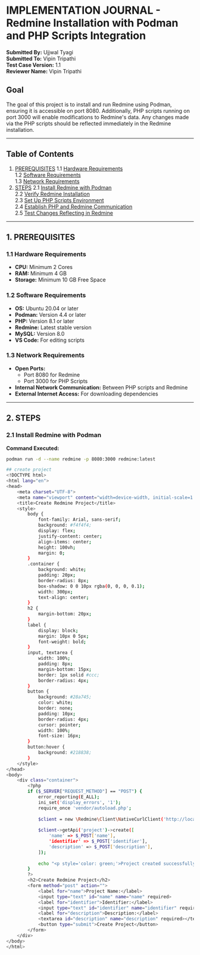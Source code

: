 # IMPLEMENTATION JOURNAL - Redmine Installation with Podman and PHP Scripts Integration

**Submitted By:** Ujjwal Tyagi  
**Submitted To:** Vipin Tripathi  
**Test Case Version:** 1.1  
**Reviewer Name:** Vipin Tripathi  

## Goal
The goal of this project is to install and run Redmine using Podman, ensuring it is accessible on port 8080. Additionally, PHP scripts running on port 3000 will enable modifications to Redmine's data. Any changes made via the PHP scripts should be reflected immediately in the Redmine installation.

---

## Table of Contents
1. [PREREQUISITES](#prerequisites)
    1.1 [Hardware Requirements](#hardware-requirements)  
    1.2 [Software Requirements](#software-requirements)  
    1.3 [Network Requirements](#network-requirements)
2. [STEPS](#steps)
    2.1 [Install Redmine with Podman](#install-redmine-with-podman)  
    2.2 [Verify Redmine Installation](#verify-redmine-installation)  
    2.3 [Set Up PHP Scripts Environment](#set-up-php-scripts-environment)  
    2.4 [Establish PHP and Redmine Communication](#establish-php-and-redmine-communication)  
    2.5 [Test Changes Reflecting in Redmine](#test-changes-reflecting-in-redmine)

---

## 1. PREREQUISITES

### 1.1 Hardware Requirements
- **CPU:** Minimum 2 Cores  
- **RAM:** Minimum 4 GB  
- **Storage:** Minimum 10 GB Free Space  

### 1.2 Software Requirements
- **OS:** Ubuntu 20.04 or later  
- **Podman:** Version 4.4 or later  
- **PHP:** Version 8.1 or later  
- **Redmine:** Latest stable version  
- **MySQL:** Version 8.0  
- **VS Code:** For editing scripts  

### 1.3 Network Requirements
- **Open Ports:**
    - Port 8080 for Redmine  
    - Port 3000 for PHP Scripts  
- **Internal Network Communication:** Between PHP scripts and Redmine  
- **External Internet Access:** For downloading dependencies  

---

## 2. STEPS

### 2.1 Install Redmine with Podman
**Command Executed:**
```bash
podman run -d --name redmine -p 8080:3000 redmine:latest

## create project
<!DOCTYPE html>
<html lang="en">
<head>
    <meta charset="UTF-8">
    <meta name="viewport" content="width=device-width, initial-scale=1.0">
    <title>Create Redmine Project</title>
    <style>
        body {
            font-family: Arial, sans-serif;
            background: #f4f4f4;
            display: flex;
            justify-content: center;
            align-items: center;
            height: 100vh;
            margin: 0;
        }
        .container {
            background: white;
            padding: 20px;
            border-radius: 8px;
            box-shadow: 0 0 10px rgba(0, 0, 0, 0.1);
            width: 300px;
            text-align: center;
        }
        h2 {
            margin-bottom: 20px;
        }
        label {
            display: block;
            margin: 10px 0 5px;
            font-weight: bold;
        }
        input, textarea {
            width: 100%;
            padding: 8px;
            margin-bottom: 15px;
            border: 1px solid #ccc;
            border-radius: 4px;
        }
        button {
            background: #28a745;
            color: white;
            border: none;
            padding: 10px;
            border-radius: 4px;
            cursor: pointer;
            width: 100%;
            font-size: 16px;
        }
        button:hover {
            background: #218838;
        }
    </style>
</head>
<body>
    <div class="container">
        <?php
        if ($_SERVER["REQUEST_METHOD"] == "POST") {
            error_reporting(E_ALL); 
            ini_set('display_errors', '1');
            require_once 'vendor/autoload.php';
            
            $client = new \Redmine\Client\NativeCurlClient('http://localhost:8080/', 'aeb3cb5fdf236df131fd65afc5e65560be91415a');
            
            $client->getApi('project')->create([
                'name' => $_POST['name'],
                'identifier' => $_POST['identifier'],
                'description' => $_POST['description'],
            ]);
            
            echo "<p style='color: green;'>Project created successfully!</p>";
        }
        ?>
        <h2>Create Redmine Project</h2>
        <form method="post" action="">
            <label for="name">Project Name:</label>
            <input type="text" id="name" name="name" required>
            <label for="identifier">Identifier:</label>
            <input type="text" id="identifier" name="identifier" required>
            <label for="description">Description:</label>
            <textarea id="description" name="description" required></textarea>
            <button type="submit">Create Project</button>
        </form>
    </div>
</body>
</html>
